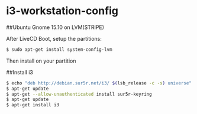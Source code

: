 # i3-workstation-config
##Ubuntu Gnome 15.10 on LVM(STRIPE)

After LiveCD Boot, setup the partitions:
```sh
$ sudo apt-get install system-config-lvm
```
Then install on your partition

##Install i3
```sh
$ echo "deb http://debian.sur5r.net/i3/ $(lsb_release -c -s) universe" >> /etc/apt/sources.list
$ apt-get update
$ apt-get --allow-unauthenticated install sur5r-keyring
$ apt-get update
$ apt-get install i3
```
